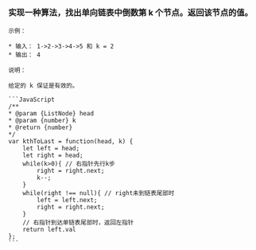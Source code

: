 ### 实现一种算法，找出单向链表中倒数第 k 个节点。返回该节点的值。

    示例：

    * 输入： 1->2->3->4->5 和 k = 2
    * 输出： 4
    
    说明：

    给定的 k 保证是有效的。

    ```JavaScript
    /**
    * @param {ListNode} head
    * @param {number} k
    * @return {number}
    */
    var kthToLast = function(head, k) {
        let left = head;
        let right = head;
        while(k>0){ // 右指针先行k步
            right = right.next;
            k--;
        }
        while(right !== null){ // right未到链表尾部时
            left = left.next;
            right = right.next;
        }
        // 右指针到达单链表尾部时，返回左指针
        return left.val
    };
    ```
